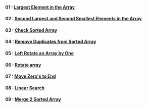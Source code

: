 #### 01 : [Largest Element in the Array](01.md)
#### 02 : [Second Largest and Second Smallest Elements in the Array](02.md)
#### 03 : [Check Sorted Array](03.md)
#### 04 : [Remove Duplicates from Sorted Array](04.md)
#### 05 : [ Left Rotate an Array by One](05.md)
#### 06 : [ Rotate array](06.md)
#### 07 : [ Move Zero's to End](07.md)
#### 08 : [ Linear Search](08.md)
#### 09 : [Merge 2 Sorted Array](09.md)